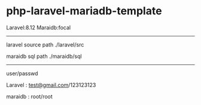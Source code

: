# php-laravel-mariadb-template
Laravel:8.12
Maraidb:focal

---
laravel source path ./laravel/src

maraidb sql path ./maraidb/sql 

---
user/passwd 

Laravel : test@gmail.com/123123123

maraidb : root/root
